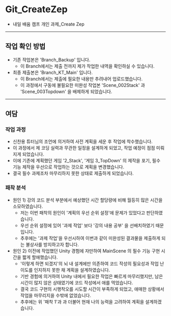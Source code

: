 # Git_CreateZep
- 내일 배움 캠프 개인 과제_Create Zep



-- --

## 작업 확인 방법
- 기존 작업본은 'Branch_Backup' 입니다.
  - 이 Branch에서는 제출 전까지 제가 작업한 내역을 확인하실 수 있습니다.
- 최종 제출본은 'Branch_KT_Main' 입니다.
  - 이 Branch에서는 제출에 필요한 내용만 추려내어 업로드했습니다.
  - 이 과정에서 구동에 불필요한 미완성 작업본 'Scene_002Stack' 과 'Scene_003Topdown' 을 배제하게 되었습니다.



-- --

## 여담

### 작업 과정
- 신찬용 튜터님의 조언에 의거하여 사전 계획을 세운 후 작업에 착수했습니다.
- 이 과정에서 제 코딩 실력과 무관한 일정을 설계하게 되었고, 작업 예정이 점점 미뤄지게 되었습니다.
- 이에 기존에 계획했던 게임 '2_Stack', '게임 3_TopDown' 의 제작을 포기, 필수 기능 제작을 우선으로 작업하는 것으로 계획을 변경했습니다.
- 결국 필수 과제조차 마무리하지 못한 상태로 제출하게 되었습니다.

### 패착 분석
- 원인 1) 강의 코드 분석 부분에서 예상했던 시간 할당량에 비해 월등히 많은 시간을 소모하였습니다.
  - 저는 이번 패착의 원인이 '계획의 우선 순위 설정'에 문제가 있었다고 판단하였습니다.
  - 우선 순위 설정에 있어 '과제 작업' 보다 '강의 내용 공부' 을 선배치하였기 때문입니다.
  - 추후에는 '과제 작업'을 우선시하여 이번과 같이 미완성된 결과물을 제출하게 되는 불상사를 방지하고자 합니다.
- 원인 2) 이전에 작업했던 Unity 경험에 자만하여 MainScene 의 필수 기능 구현 시간을 짧게 할애했습니다.
  - '이렇게 하면 되겠지'의 뇌 내 설계에만 의존하여 코드 작성의 필요성과 작업 난이도를 인지하지 못한 채 계획을 설계하였습니다.
  - 기반 경험에 의거하여 Unity 내에서 필요한 작업은 빠르게 마무리했지만, 남은 시간이 많지 않은 상태였기에 코드 작성에서 애를 먹었습니다.
  - 결국 코드 구현의 시행착오를 시도할 시간이 부족하게 되었고, 애매한 상황에서 작업을 마무리지을 수밖에 없었습니다.
  - 추후에는 위 '패착 1'과 과 더불어 현재 나의 능력을 고려하여 계획을 설계하겠습니다.
